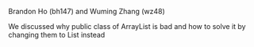 Brandon Ho (bh147) and Wuming Zhang (wz48)

We discussed why public class of ArrayList is bad and how to solve it by changing them to List instead